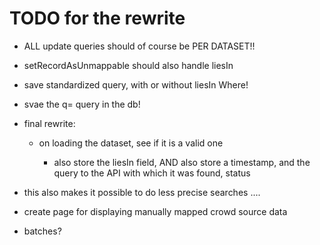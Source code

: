 # TODO for the rewrite

- ALL update queries should of course be PER DATASET!!


- setRecordAsUnmappable should also handle liesIn
- save standardized query, with or without liesIn Where!
- svae the q= query in the db!

- final rewrite:
    - on loading the dataset, see if it is a valid one

        - also store the liesIn field, AND also store a timestamp, and the query to the API with which it was found, status


- this also makes it possible to do less precise searches ....


- create page for displaying manually mapped crowd source data

- batches?